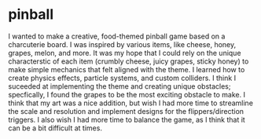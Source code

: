 # pinball

I wanted to make a creative, food-themed pinball game based on a charcuterie board. I was inspired by various items, like cheese, honey, grapes, melon, and more. It was my hope that I could rely on the unique characterstic of each item (crumbly cheese, juicy grapes, sticky honey) to make simple mechanics that felt aligned with the theme. I learned how to create physics effects, particle systems, and custom colliders. I think I suceeded at implementing the theme and creating unique obstacles; specfically, I found the grapes to be the most exciting obstacle to make. I think that my art was a nice addition, but wish I had more time to streamline the scale and resolution and implement designs for the flippers/direction triggers. I also wish I had more time to balance the game, as I think that it can be a bit difficult at times. 
